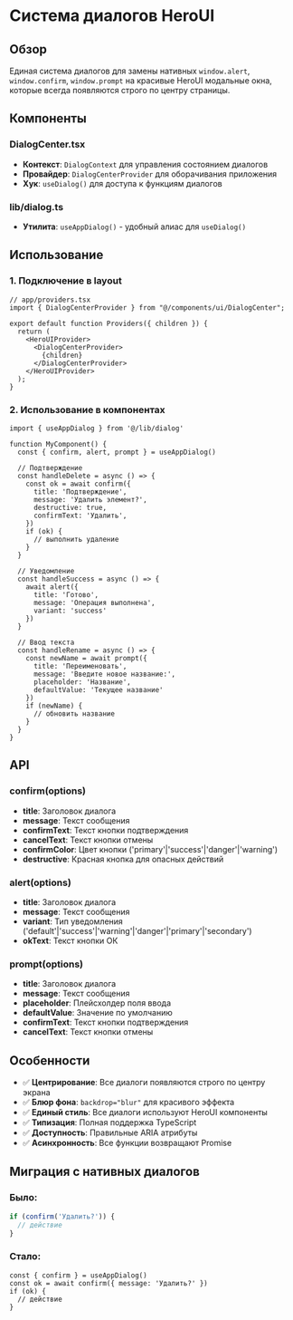 # Система диалогов HeroUI

## Обзор

Единая система диалогов для замены нативных `window.alert`, `window.confirm`, `window.prompt` на красивые HeroUI модальные окна, которые всегда появляются строго по центру страницы.

## Компоненты

### DialogCenter.tsx
- **Контекст**: `DialogContext` для управления состоянием диалогов
- **Провайдер**: `DialogCenterProvider` для оборачивания приложения
- **Хук**: `useDialog()` для доступа к функциям диалогов

### lib/dialog.ts
- **Утилита**: `useAppDialog()` - удобный алиас для `useDialog()`

## Использование

### 1. Подключение в layout

```tsx
// app/providers.tsx
import { DialogCenterProvider } from "@/components/ui/DialogCenter";

export default function Providers({ children }) {
  return (
    <HeroUIProvider>
      <DialogCenterProvider>
        {children}
      </DialogCenterProvider>
    </HeroUIProvider>
  );
}
```

### 2. Использование в компонентах

```tsx
import { useAppDialog } from '@/lib/dialog'

function MyComponent() {
  const { confirm, alert, prompt } = useAppDialog()

  // Подтверждение
  const handleDelete = async () => {
    const ok = await confirm({
      title: 'Подтверждение',
      message: 'Удалить элемент?',
      destructive: true,
      confirmText: 'Удалить',
    })
    if (ok) {
      // выполнить удаление
    }
  }

  // Уведомление
  const handleSuccess = async () => {
    await alert({
      title: 'Готово',
      message: 'Операция выполнена',
      variant: 'success'
    })
  }

  // Ввод текста
  const handleRename = async () => {
    const newName = await prompt({
      title: 'Переименовать',
      message: 'Введите новое название:',
      placeholder: 'Название',
      defaultValue: 'Текущее название'
    })
    if (newName) {
      // обновить название
    }
  }
}
```

## API

### confirm(options)
- **title**: Заголовок диалога
- **message**: Текст сообщения
- **confirmText**: Текст кнопки подтверждения
- **cancelText**: Текст кнопки отмены
- **confirmColor**: Цвет кнопки ('primary'|'success'|'danger'|'warning')
- **destructive**: Красная кнопка для опасных действий

### alert(options)
- **title**: Заголовок диалога
- **message**: Текст сообщения
- **variant**: Тип уведомления ('default'|'success'|'warning'|'danger'|'primary'|'secondary')
- **okText**: Текст кнопки ОК

### prompt(options)
- **title**: Заголовок диалога
- **message**: Текст сообщения
- **placeholder**: Плейсхолдер поля ввода
- **defaultValue**: Значение по умолчанию
- **confirmText**: Текст кнопки подтверждения
- **cancelText**: Текст кнопки отмены

## Особенности

- ✅ **Центрирование**: Все диалоги появляются строго по центру экрана
- ✅ **Блюр фона**: `backdrop="blur"` для красивого эффекта
- ✅ **Единый стиль**: Все диалоги используют HeroUI компоненты
- ✅ **Типизация**: Полная поддержка TypeScript
- ✅ **Доступность**: Правильные ARIA атрибуты
- ✅ **Асинхронность**: Все функции возвращают Promise

## Миграция с нативных диалогов

### Было:
```js
if (confirm('Удалить?')) {
  // действие
}
```

### Стало:
```tsx
const { confirm } = useAppDialog()
const ok = await confirm({ message: 'Удалить?' })
if (ok) {
  // действие
}
```
